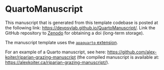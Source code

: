 # QuartoManuscript

This manuscript that is generated from this template codebase is posted at the following link: https://devpsylab.github.io/QuartoManuscript/.
Link the GitHub repository to [Zenodo](https://zenodo.org) for obtaining a doi (long-term storage).

The manuscript template uses the [`apaquarto` extension](https://github.com/wjschne/apaquarto).

For an example of a Quarto manuscript, see here: https://github.com/alex-koiter/riparian-grazing-manuscript (the compiled manuscript is available at: https://alexkoiter.ca/riparian-grazing-manuscript/).
